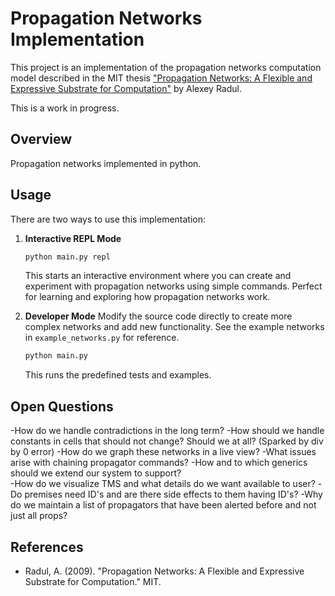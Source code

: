 # Propagation Networks Implementation

This project is an implementation of the propagation networks computation model described in the MIT thesis ["Propagation Networks: A Flexible and Expressive Substrate for Computation"](https://dspace.mit.edu/bitstream/handle/1721.1/54635/603543210-MIT.pdf) by Alexey Radul.

This is a work in progress.

## Overview

Propagation networks implemented in python. 

## Usage

There are two ways to use this implementation:

1. **Interactive REPL Mode**
   ```bash
   python main.py repl
   ```
   This starts an interactive environment where you can create and experiment with propagation networks using simple commands. Perfect for learning and exploring how propagation networks work.

2. **Developer Mode**
   Modify the source code directly to create more complex networks and add new functionality. See the example networks in `example_networks.py` for reference.
   ```bash
   python main.py
   ```
   This runs the predefined tests and examples.

## Open Questions 
-How do we handle contradictions in the long term? 
-How should we handle constants in cells that should not change? Should we at all? (Sparked by div by 0 error) 
-How do we graph these networks in a live view? 
-What issues arise with chaining propagator commands? 
-How and to which generics should we extend our system to support?  
-How do we visualize TMS and what details do we want available to user? 
-Do premises need ID's and are there side effects to them having ID's? 
-Why do we maintain a list of propagators that have been alerted before and not just all props? 

## References

- Radul, A. (2009). "Propagation Networks: A Flexible and Expressive Substrate for Computation." MIT. 